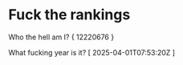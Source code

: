 # Fuck the rankings

Who the hell am I?
{ 12220676 }

What fucking year is it?
[ 2025-04-01T07:53:20Z ]
